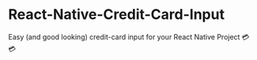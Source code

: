 # React-Native-Credit-Card-Input
Easy (and good looking) credit-card input for your React Native Project 💳 💳
